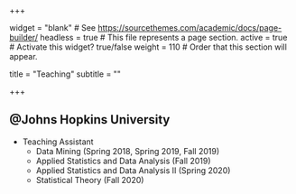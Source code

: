 +++

widget = "blank"  # See https://sourcethemes.com/academic/docs/page-builder/
headless = true  # This file represents a page section.
active = true  # Activate this widget? true/false
weight = 110  # Order that this section will appear.

title = "Teaching"
subtitle = ""


+++


## **@Johns Hopkins University**

- Teaching Assistant
  - Data Mining (Spring 2018, Spring 2019, Fall 2019)
  - Applied Statistics and Data Analysis (Fall 2019)
  - Applied Statistics and Data Analysis II (Spring 2020)
  - Statistical Theory (Fall 2020)
